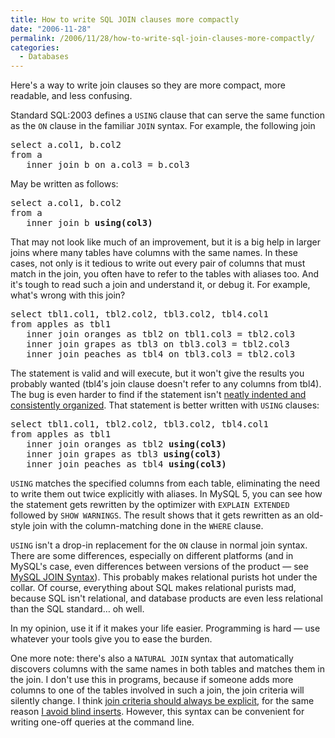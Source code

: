 ```yaml
---
title: How to write SQL JOIN clauses more compactly
date: "2006-11-28"
permalink: /2006/11/28/how-to-write-sql-join-clauses-more-compactly/
categories:
  - Databases
---
```

Here's a way to write join clauses so they are more compact, more readable, and less confusing.

Standard SQL:2003 defines a `USING` clause that can serve the same function as the `ON` clause in the familiar `JOIN` syntax. For example, the following join

<pre>select a.col1, b.col2
from a
   inner join b on a.col3 = b.col3</pre>

May be written as follows:

<pre>select a.col1, b.col2
from a
   inner join b <strong>using(col3)</strong></pre>

That may not look like much of an improvement, but it is a big help in larger joins where many tables have columns with the same names. In these cases, not only is it tedious to write out every pair of columns that must match in the join, you often have to refer to the tables with aliases too. And it's tough to read such a join and understand it, or debug it. For example, what's wrong with this join?

<pre>select tbl1.col1, tbl2.col2, tbl3.col2, tbl4.col1
from apples as tbl1
   inner join oranges as tbl2 on tbl1.col3 = tbl2.col3
   inner join grapes as tbl3 on tbl3.col3 = tbl2.col3
   inner join peaches as tbl4 on tbl3.col3 = tbl2.col3</pre>

The statement is valid and will execute, but it won't give the results you probably wanted (tbl4&#8242;s join clause doesn't refer to any columns from tbl4). The bug is even harder to find if the statement isn't [neatly indented and consistently organized][1]. That statement is better written with `USING` clauses:

<pre>select tbl1.col1, tbl2.col2, tbl3.col2, tbl4.col1
from apples as tbl1
   inner join oranges as tbl2 <strong>using(col3)</strong>
   inner join grapes as tbl3 <strong>using(col3)</strong>
   inner join peaches as tbl4 <strong>using(col3)</strong></pre>

`USING` matches the specified columns from each table, eliminating the need to write them out twice explicitly with aliases. In MySQL 5, you can see how the statement gets rewritten by the optimizer with `EXPLAIN EXTENDED` followed by `SHOW WARNINGS`. The result shows that it gets rewritten as an old-style join with the column-matching done in the `WHERE` clause.

`USING` isn't a drop-in replacement for the `ON` clause in normal join syntax. There are some differences, especially on different platforms (and in MySQL's case, even differences between versions of the product &#8212; see [MySQL JOIN Syntax][2]). This probably makes relational purists hot under the collar. Of course, everything about SQL makes relational purists mad, because SQL isn't relational, and database products are even less relational than the SQL standard&#8230; oh well.

In my opinion, use it if it makes your life easier. Programming is hard &#8212; use whatever your tools give you to ease the burden.

One more note: there's also a `NATURAL JOIN` syntax that automatically discovers columns with the same names in both tables and matches them in the join. I don't use this in programs, because if someone adds more columns to one of the tables involved in such a join, the join criteria will silently change. I think [join criteria should always be explicit][1], for the same reason [I avoid blind inserts][3]. However, this syntax can be convenient for writing one-off queries at the command line.

 [1]: /blog/2006/04/26/sql-coding-standards/
 [2]: http://dev.mysql.com/doc/refman/4.1/en/join.html
 [3]: /blog/2006/07/07/what-is-a-sql-blind-insert/
